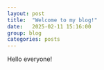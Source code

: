 ```yaml
---
layout: post
title:  "Welcome to my blog!"
date:   2025-02-11 15:16:00
group: blog
categories: posts
---
```

Hello everyone!